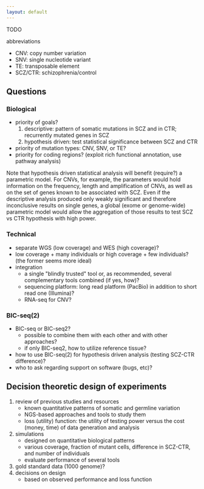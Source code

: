 ```yaml
---
layout: default
---
```


TODO

abbreviations

* CNV: copy number variation
* SNV: single nucleotide variant
* TE: transposable element
* SCZ/CTR: schizophrenia/control

## Questions

### Biological

* priority of goals?
    1. descriptive: pattern of somatic mutations in SCZ and in CTR; recurrently mutated genes in SCZ
    1. hypothesis driven: test statistical significance between SCZ and CTR
* priority of mutation types: CNV, SNV, or TE?
* priority for coding regions? (exploit rich functional annotation, use pathway analysis)

Note that hypothesis driven statistical analysis will benefit (require?) a parametric model.
For CNVs, for example, the parameters would hold information on the frequency,
length and amplification of CNVs, as well as on the set of genes known to be
associated with SCZ.  Even if the descriptive analysis produced only weakly
significant and therefore inconclusive results on single genes, a global (exome
or genome-wide) parametric model would allow the aggregation of those results
to test SCZ vs CTR hypothesis with high power.

### Technical

* separate WGS (low coverage) and WES (high coverage)?
* low coverage + many individuals or high coverage + few individuals? (the former seems more ideal)
* integration
    * a single "blindly trusted" tool or, as recommended, several complementary tools combined (if yes, how)?
    * sequencing platform: long read platform (PacBio) in addition to short read one (Illumina)?
    * RNA-seq for CNV?

### BIC-seq(2)

* BIC-seq or BIC-seq2?
    * possible to combine them with each other and with other approaches?
    * if only BIC-seq2, how to utilize reference tissue?
* how to use BIC-seq(2) for hypothesis driven analysis (testing SCZ-CTR difference)?
* who to ask regarding support on software (bugs, etc)?

## Decision theoretic design of experiments

1. review of previous studies and resources
    * known quantitative patterns of somatic and germline variation
    * NGS-based approaches and tools to study them
    * loss (utility) function: the utility of testing power versus the cost (money, time) of data generation and analysis
1. simulations
    * designed on quantitative biological patterns
    * various coverage, fraction of mutant cells, difference in SCZ-CTR, and number of individuals
    * evaluate performance of several tools
1. gold standard data (1000 genome)?
1. decisions on design
    * based on observed performance and loss function
<!-- MathJax scripts -->
<script type="text/javascript" src="https://cdn.mathjax.org/mathjax/latest/MathJax.js?config=TeX-AMS-MML_HTMLorMML"></script>
